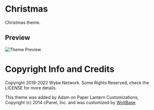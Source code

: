 # Christmas
Christmas theme.
## Preview
![Theme Preview](https://github.com/WybeNetwork/VistaPanel-Themes/blob/master/christmas/preview.png "Theme Preview")

# Copyright Info and Credits
Copyright 2019-2022 Wybe Network. Some Rights Reserved, check the LICENSE for more details.

This theme was added by Adam on Paper Lantern Customizations, Copyright (c) 2014 cPanel, Inc. and was customized by [WoltBase](https://applications.cpanel.net/listings/index/user/user:WoltBase)
